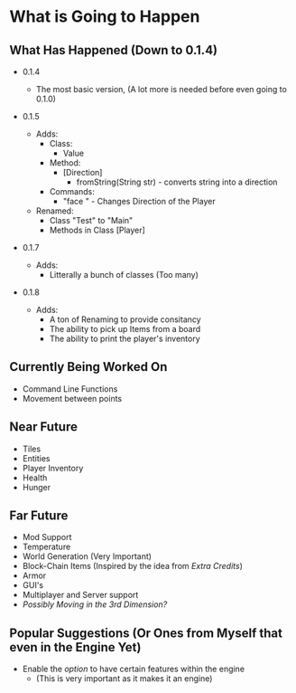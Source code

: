 # What is Going to Happen

## What Has Happened (Down to 0.1.4)
* 0.1.4
	* The most basic version, (A lot more is needed before even going to 0.1.0)
* 0.1.5
	* Adds:
		* Class:
			* Value
		* Method:
			* [Direction]
				* fromString(String str) - converts string into a direction
		* Commands:
			* "face <direction>" - Changes Direction of the Player
	* Renamed:
		* Class "Test" to "Main"
		* Methods in Class [Player]

* 0.1.7
	* Adds:
		* Litterally a bunch of classes (Too many)
* 0.1.8
	* Adds:
		* A ton of Renaming to provide consitancy
		* The ability to pick up Items from a board
		* The ability to print the player's inventory

## Currently Being Worked On
* Command Line Functions
* Movement between points

## Near Future
* Tiles
* Entities
* Player Inventory
* Health
* Hunger

## Far Future
* Mod Support
* Temperature
* World Generation (Very Important)
* Block-Chain Items (Inspired by the idea from *Extra Credits*)
* Armor
* GUI's
* Multiplayer and Server support
* *Possibly Moving in the 3rd Dimension?*

## Popular Suggestions (Or Ones from Myself that even in the Engine Yet)
* Enable the *option* to have certain features within the engine
	* (This is very important as it makes it an engine)
